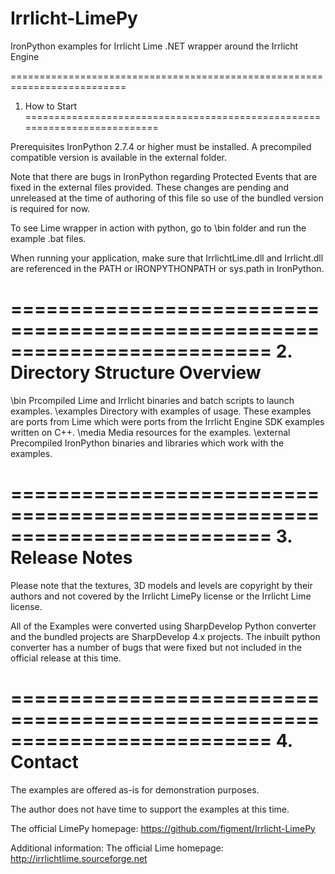 Irrlicht-LimePy
===============

IronPython examples for Irrlicht Lime .NET wrapper around the Irrlicht Engine 

==========================================================================
1. How to Start
==========================================================================
  
  Prerequisites IronPython 2.7.4 or higher must be installed.  A 
    precompiled compatible version is available in the external folder.
  
  Note that there are bugs in IronPython regarding Protected Events 
	that are fixed in the external files provided.  These changes are 
	pending and unreleased at the time of authoring of this file so
	use of the bundled version is required for now.

  To see Lime wrapper in action with python, go to \bin folder and run 
    the example .bat files.
     
  When running your application, make sure that IrrlichtLime.dll and 
    Irrlicht.dll are referenced in the PATH or IRONPYTHONPATH or sys.path
    in IronPython.

==========================================================================
2. Directory Structure Overview
==========================================================================

  \bin         Prcompiled Lime and Irrlicht binaries and batch scripts
               to launch examples.
  \examples    Directory with examples of usage. These examples are ports
               from Lime which were ports from the Irrlicht Engine SDK 
			   examples written on C++.
  \media       Media resources for the examples.
  \external    Precompiled IronPython binaries and libraries which work
               with the examples.
			   
==========================================================================
3. Release Notes
==========================================================================

  Please note that the textures, 3D models and levels are copyright
  by their authors and not covered by the Irrlicht LimePy license or
  the Irrlicht Lime license.
  
  All of the Examples were converted using SharpDevelop Python converter
  and the bundled projects are SharpDevelop 4.x projects.  The inbuilt
  python converter has a number of bugs that were fixed but not included
  in the official release at this time.

==========================================================================
4. Contact
==========================================================================

  The examples are offered as-is for demonstration purposes.
  
  The author does not have time to support the examples at this time.

  The official LimePy homepage:
    https://github.com/figment/Irrlicht-LimePy
  
  Additional information:
	The official Lime homepage:
	http://irrlichtlime.sourceforge.net

